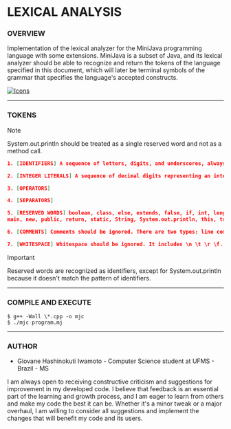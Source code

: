 # LEXICAL ANALYSIS

### **OVERVIEW**

Implementation of the lexical analyzer for the MiniJava programming language with some extensions. MiniJava is a subset of Java, and its lexical analyzer should be able to recognize and return the tokens of the language specified in this document, which will later be terminal symbols of the grammar that specifies the language's accepted constructs.

[![Icons](https://skillicons.dev/icons?i=cpp,java,regex&theme=dark)](https://skillicons.dev)

---

### **TOKENS**

> [!NOTE]
> System.out.println should be treated as a single reserved word and not as a method call.

```json
1. [IDENTIFIERS] A sequence of letters, digits, and underscores, always starting with a letter. The language distinguishes between uppercase and lowercase letters.

2. [INTEGER LITERALS] A sequence of decimal digits representing an integer number.

3. [OPERATORS]

4. [SEPARATORS]

5. [RESERVED WORDS] boolean, class, else, extends, false, if, int, length,
main, new, public, return, static, String, System.out.println, this, true, void, and while.

6. [COMMENTS] Comments should be ignored. There are two types: line comments and block comments.

7. [WHITESPACE] Whitespace should be ignored. It includes \n \t \r \f.
```

> [!IMPORTANT]
> Reserved words are recognized as identifiers, except for System.out.println because it doesn't match the pattern of identifiers.

---

### **COMPILE AND EXECUTE**

```shell
$ g++ -Wall \*.cpp -o mjc
$ ./mjc program.mj
```

---

### **AUTHOR**

- Giovane Hashinokuti Iwamoto - Computer Science student at UFMS - Brazil - MS

I am always open to receiving constructive criticism and suggestions for improvement in my developed code. I believe that feedback is an essential part of the learning and growth process, and I am eager to learn from others and make my code the best it can be. Whether it's a minor tweak or a major overhaul, I am willing to consider all suggestions and implement the changes that will benefit my code and its users.
